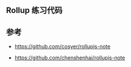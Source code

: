 ## Rollup 练习代码

## 参考

- https://github.com/cosyer/rollupjs-note

- https://github.com/chenshenhai/rollupjs-note
